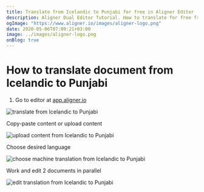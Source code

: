 ```yaml
---
title: Translate from Icelandic to Punjabi for free in Aligner Editor
description: Aligner Dual Editor Tutorial. How to translate for free from Icelandic to Punjabi. Aligner is multilingual document management platform. 
ogImage: "https://www.aligner.io/images/aligner-logo.png"
date: 2020-05-06T07:09:21+03:00
image: ../images/aligner-logo.png
onBlog: true
---
```


# How to translate document from Icelandic to Punjabi

1. Go to editor at [app.aligner.io](https://app.aligner.io "Aligner App web page")

![translate from Icelandic to Punjabi](../aligner-blank-editor.png "translate from Icelandic to Punjabi")

Copy-paste content or upload content

![upload content from Icelandic to Punjabi](../aligner-uploaded-document.png "upload content from Icelandic to Punjabi")

Choose desired language

![choose machine translation from Icelandic to Punjabi](../aligner-language-dropdown.png "choose machine translation from Icelandic to Punjabi")

Work and edit 2 documents in parallel

![edit translation from Icelandic to Punjabi](../aligner-double-sitded-editor.png "edit translation from Icelandic to Punjabi")

